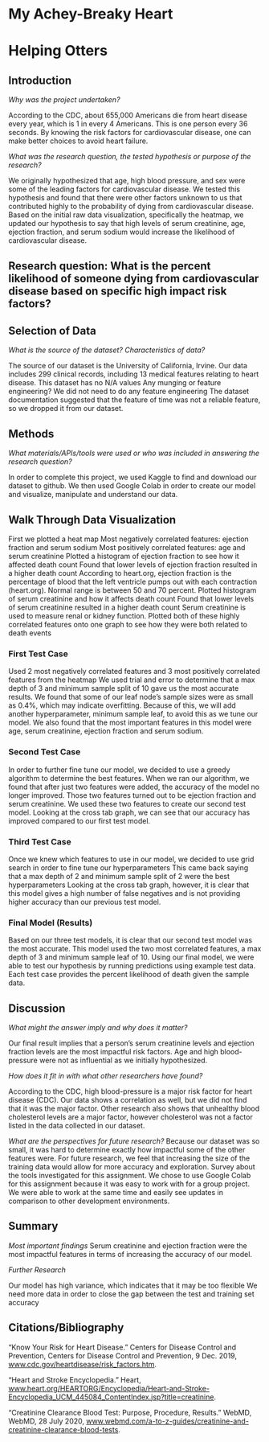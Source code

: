# My Achey-Breaky Heart
# Helping Otters

## Introduction 
_Why was the project undertaken?_

According to the CDC, about 655,000 Americans die from heart disease every year, which is 1 in every 4 Americans. This is one person every 36 seconds. By knowing the risk factors for cardiovascular disease, one can make better choices to avoid heart failure. 

_What was the research question, the tested hypothesis or purpose of the research?_

We originally hypothesized that age, high blood pressure, and sex were some of the leading factors for cardiovascular disease. We tested this hypothesis and found that there were other factors unknown to us that contributed highly to the probability of dying from cardiovascular disease.
Based on the initial raw data visualization, specifically the heatmap, we updated our hypothesis to say that high levels of serum creatinine, age, ejection fraction, and serum sodium would increase the likelihood of cardiovascular disease.

## Research question: What is the percent likelihood of someone dying from cardiovascular disease based on specific high impact risk factors?

## Selection of Data 
_What is the source of the dataset? Characteristics of data?_

The source of our dataset is the University of California, Irvine.
Our data includes 299 clinical records, including 13 medical features relating to heart disease.
This dataset has no N/A values
Any munging or feature engineering?
We did not need to do any feature engineering
The dataset documentation suggested that the feature of time was not a reliable feature, so we dropped it from our dataset.

## Methods 
_What materials/APIs/tools were used or who was included in answering the research question?_

In order to complete this project, we used Kaggle to find and download our dataset to github.
We then used Google Colab in order to create our model and visualize, manipulate and understand our data. 

## Walk Through Data Visualization
First we plotted a heat map
Most negatively correlated features: ejection fraction and serum sodium
Most positively correlated features: age and serum creatinine
Plotted a histogram of ejection fraction to see how it affected death count
Found that lower levels of ejection fraction resulted in a higher death count
According to heart.org, ejection fraction is the percentage of blood that the left ventricle pumps out with each contraction (heart.org). Normal range is between 50 and 70 percent.
Plotted histogram of serum creatinine and how it affects death count
Found that lower levels of serum creatinine resulted in a higher death count
Serum creatinine is used to measure renal or kidney function.
Plotted both of these highly correlated features onto one graph to see how they were both related to death events


### First Test Case 
Used 2 most negatively correlated features and 3 most positively correlated features from the heatmap
We used trial and error to determine that a max depth of 3 and minimum sample split of 10 gave us the most accurate results. 
We found that some of our leaf node’s sample sizes were as small as 0.4%, which may indicate overfitting. Because of this, we will add another hyperparameter, minimum sample leaf, to avoid this as we tune our model.
We also found that the most important features in this model were age, serum creatinine, ejection fraction and serum sodium. 

### Second Test Case 
In order to further fine tune our model, we decided to use a greedy algorithm to determine the best features. 
When we ran our algorithm, we found that after just two features were added, the accuracy of the model no longer improved. 
Those two features turned out to be ejection fraction and serum creatinine. We used these two features to create our second test model.
Looking at the cross tab graph, we can see that our accuracy has improved compared to our first test model. 

### Third Test Case 
Once we knew which features to use in our model, we decided to use grid search in order to fine tune our hyperparameters
This came back saying that a max depth of 2 and minimum sample split of 2 were the best hyperparameters
Looking at the cross tab graph, however, it is clear that this model gives a high number of false negatives and is not providing higher accuracy than our previous test model. 

### Final Model (Results)
Based on our three test models, it is clear that our second test model was the most accurate. This model used the two most correlated features, a max depth of 3 and minimum sample leaf of 10.
Using our final model, we were able to test our hypothesis by running predictions using example test data.
Each test case provides the percent likelihood of death given the sample data. 


## Discussion 
_What might the answer imply and why does it matter?_

Our final result implies that a person’s serum creatinine levels and ejection fraction levels are the most impactful risk factors. Age and high blood-pressure were not as influential as we initially hypothesized.

_How does it fit in with what other researchers have found?_

According to the CDC, high blood-pressure is a major risk factor for heart disease (CDC). Our data shows a correlation as well, but we did not find that it was the major factor.
Other research also shows that unhealthy blood cholesterol levels are a major factor, however cholesterol was not a factor listed in the data collected in our dataset. 

_What are the perspectives for future research?_
Because our dataset was so small, it was hard to determine exactly how impactful some of the other features were. For future research, we feel that increasing the size of the training data would allow for more accuracy and exploration. 
Survey about the tools investigated for this assignment.
We chose to use Google Colab for this assignment because it was easy to work with for a group project. We were able to work at the same time and easily see updates in comparison to other development environments. 

## Summary 
_Most important findings_
Serum creatinine and ejection fraction were the most impactful features in terms of increasing the accuracy of our model.

_Further Research_

Our model has high variance, which indicates that it may be too flexible 
We need more data in order to close the gap between the test and training set accuracy

## Citations/Bibliography

“Know Your Risk for Heart Disease.” Centers for Disease Control and Prevention, Centers for Disease Control and Prevention, 9 Dec. 2019, www.cdc.gov/heartdisease/risk_factors.htm.

“Heart and Stroke Encyclopedia.” Heart, www.heart.org/HEARTORG/Encyclopedia/Heart-and-Stroke-Encyclopedia_UCM_445084_ContentIndex.jsp?title=creatinine. 

“Creatinine Clearance Blood Test: Purpose, Procedure, Results.” WebMD, WebMD, 28 July 2020, www.webmd.com/a-to-z-guides/creatinine-and-creatinine-clearance-blood-tests. 








